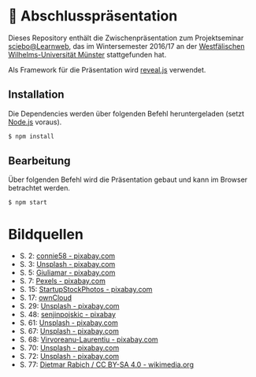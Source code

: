# 📢 Abschlusspräsentation

Dieses Repository enthält die Zwischenpräsentation zum Projektseminar [sciebo@Learnweb](https://www.wi.uni-muenster.de/de/studierende/lehrangebot/227197), das im Wintersemester 2016/17 an der [Westfälischen Wilhelms-Universität Münster](http://www.uni-muenster.de/) stattgefunden hat.

Als Framework für die Präsentation wird [reveal.js](https://github.com/hakimel/reveal.js) verwendet.

## Installation

Die Dependencies werden über folgenden Befehl heruntergeladen (setzt [Node.js](https://nodejs.org) voraus).

```sh
$ npm install
```

## Bearbeitung

Über folgenden Befehl wird die Präsentation gebaut und kann im Browser betrachtet werden.

```sh
$ npm start
```

# Bildquellen

* S. 2: [connie58 - pixabay.com](https://pixabay.com/photo-1505182/)
* S. 3: [Unsplash - pixabay.com](https://pixabay.com/photo-1246043/)
* S. 5: [Giuliamar - pixabay.com](https://pixabay.com/photo-122691/)
* S. 7: [Pexels - pixabay.com](https://pixabay.com/photo-1840437/)
* S. 15: [StartupStockPhotos - pixabay.com](https://pixabay.com/photo-593333/)
* S. 17: [ownCloud](https://owncloud.org/)
* S. 29: [Unsplash - pixabay.com](https://pixabay.com/photo-336376/)
* S. 48: [senjinpojskic - pixabay](https://pixabay.com/photo-1586220/)
* S. 61: [Unsplash - pixabay.com](https://pixabay.com/photo-336376/)
* S. 67: [Unsplash - pixabay.com](https://pixabay.com/photo-336376/)
* S. 68: [Virvoreanu-Laurentiu - pixabay.com](https://pixabay.com/photo-2101053/)
* S. 70: [Unsplash - pixabay.com](https://pixabay.com/photo-983889/)
* S. 72: [Unsplash - pixabay.com](https://pixabay.com/photo-1210028/)
* S. 77: [Dietmar Rabich / CC BY-SA 4.0 - wikimedia.org](https://commons.wikimedia.org/wiki/File:M%C3%BCnster,_Schloss_--_2014_--_6769-71_(crop).jpg)
